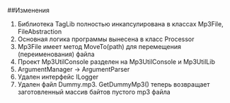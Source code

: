 ##Изменения

 1. Библиотека TagLib полностью инкапсулирована в классах Mp3File, FileAbstraction
 2. Основная логика программы вынесена в класс Processor
 3. Mp3File имеет метод MoveTo(path) для перемещения (переименования) файла
 4. Проект Mp3UtilConsole разделен на Mp3UtilConsole и Mp3UtilLib
 5. ArgumentManager -> ArgumentParser
 6. Удален интерфейс ILogger
 7. Удален файл Dummy.mp3. GetDummyMp3() теперь возвращает заготовленный массив байтов пустого mp3 файла